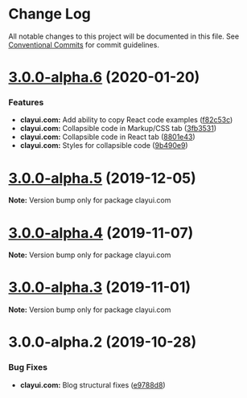 # Change Log

All notable changes to this project will be documented in this file.
See [Conventional Commits](https://conventionalcommits.org) for commit guidelines.

# [3.0.0-alpha.6](https://github.com/matuzalemsteles/clay/compare/clayui.com@3.0.0-alpha.4...clayui.com@3.0.0-alpha.6) (2020-01-20)


### Features

* **clayui.com:** Add ability to copy React code examples ([f82c53c](https://github.com/matuzalemsteles/clay/commit/f82c53c))
* **clayui.com:** Collapsible code in Markup/CSS tab ([3fb3531](https://github.com/matuzalemsteles/clay/commit/3fb3531))
* **clayui.com:** Collapsible code in React tab ([8801e43](https://github.com/matuzalemsteles/clay/commit/8801e43))
* **clayui.com:** Styles for collapsible code ([9b490e9](https://github.com/matuzalemsteles/clay/commit/9b490e9))





# [3.0.0-alpha.5](https://github.com/matuzalemsteles/clay/compare/clayui.com@3.0.0-alpha.4...clayui.com@3.0.0-alpha.5) (2019-12-05)

**Note:** Version bump only for package clayui.com

# [3.0.0-alpha.4](https://github.com/matuzalemsteles/clay/compare/clayui.com@3.0.0-alpha.3...clayui.com@3.0.0-alpha.4) (2019-11-07)

**Note:** Version bump only for package clayui.com

# [3.0.0-alpha.3](https://github.com/matuzalemsteles/clay/compare/clayui.com@3.0.0-alpha.2...clayui.com@3.0.0-alpha.3) (2019-11-01)

**Note:** Version bump only for package clayui.com

# 3.0.0-alpha.2 (2019-10-28)

### Bug Fixes

-   **clayui.com:** Blog structural fixes ([e9788d8](https://github.com/matuzalemsteles/clay/commit/e9788d8))
